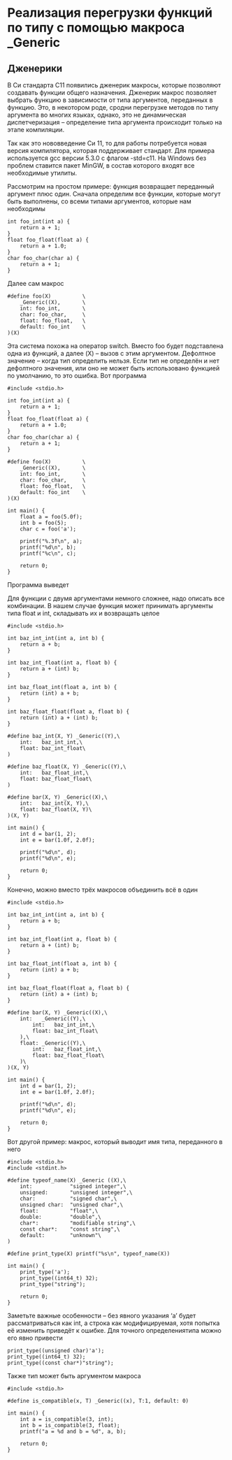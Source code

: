 # Реализация перегрузки функций по типу с помощью макроса _Generic

## Дженерики

В Си стандарта С11 появились дженерик макросы, которые позволяют создавать функции общего 
назначения. Дженерик макрос позволяет выбрать функцию в зависимости от типа аргументов, переданных в функцию. Это, в 
некотором роде, сродни перегрузке методов по типу аргумента во многих языках, однако, это не динамическая диспетчеризация – 
определение типа аргумента происходит только на этапе компиляции.

Так как это нововведение Си 11, то для работы потребуется новая версия компилятора, которая поддерживает стандарт. Для 
примера используется gcc версии 5.3.0 с флагом -std=c11. На Windows без проблем ставится пакет MinGW, в состав которого входят 
все необходимые утилиты.

Рассмотрим на простом примере: функция возвращает переданный аргумент плюс один. Сначала определим все функции, которые могут быть выполнены, со всеми типами аргументов, которые нам необходимы

```
int foo_int(int a) {
    return a + 1;
}
float foo_float(float a) {
    return a + 1.0;
}
char foo_char(char a) {
    return a + 1;
}
```

Далее сам макрос

```
#define foo(X)          \
    _Generic((X),       \
    int: foo_int,       \
    char: foo_char,     \
    float: foo_float,   \
    default: foo_int    \
)(X)
```

Эта система похожа на оператор switch. Вместо foo будет подставлена одна из функций, а далее (X) – вызов с этим аргументом. 
Дефолтное значение – когда тип определить нельзя. Если тип не определён и нет дефолтного значения, или оно не может быть использовано функцией по умолчанию, то это ошибка. Вот программа

```
#include <stdio.h>
 
int foo_int(int a) {
    return a + 1;
}
float foo_float(float a) {
    return a + 1.0;
}
char foo_char(char a) {
    return a + 1;
}
 
#define foo(X)          \
    _Generic((X),       \
    int: foo_int,       \
    char: foo_char,     \
    float: foo_float,   \
    default: foo_int    \
)(X)
 
int main() {
    float a = foo(5.0f);
    int b = foo(5);
    char c = foo('a');
 
    printf("%.3f\n", a);
    printf("%d\n", b);
    printf("%c\n", c);
     
    return 0;
}
```

Программа выведет

Для функции с двумя аргументами немного сложнее, надо описать все комбинации. В нашем случае функция может принимать аргументы типа float и int, складывать их и возвращать целое

```
#include <stdio.h>
 
int baz_int_int(int a, int b) {
    return a + b;
}
 
int baz_int_float(int a, float b) {
    return a + (int) b;
}
 
int baz_float_int(float a, int b) {
    return (int) a + b;
}
 
int baz_float_float(float a, float b) {
    return (int) a + (int) b;
}
 
#define baz_int(X, Y) _Generic((Y),\
    int:   baz_int_int,\
    float: baz_int_float\
)
 
#define baz_float(X, Y) _Generic((Y),\
    int:   baz_float_int,\
    float: baz_float_float\
)
 
#define bar(X, Y) _Generic((X),\
    int:   baz_int(X, Y),\
    float: baz_float(X, Y)\
)(X, Y)
 
int main() { 
    int d = bar(1, 2);
	int e = bar(1.0f, 2.0f);

    printf("%d\n", d);
	printf("%d\n", e);
	
    return 0;
}
```

Конечно, можно вместо трёх макросов объединить всё в один

```
#include <stdio.h>
 
int baz_int_int(int a, int b) {
    return a + b;
}
 
int baz_int_float(int a, float b) {
    return a + (int) b;
}
 
int baz_float_int(float a, int b) {
    return (int) a + b;
}
 
int baz_float_float(float a, float b) {
    return (int) a + (int) b;
}
 
#define bar(X, Y) _Generic((X),\
    int:   _Generic((Y),\
		int:   baz_int_int,\
		float: baz_int_float\
	),\
    float: _Generic((Y),\
		int:   baz_float_int,\
		float: baz_float_float\
	)\
)(X, Y)
 
int main() { 
    int d = bar(1, 2);
	int e = bar(1.0f, 2.0f);

    printf("%d\n", d);
	printf("%d\n", e);
	
    return 0;
}
```

Вот другой пример: макрос, который выводит имя типа, переданного в него

```
#include <stdio.h>
#include <stdint.h>

#define typeof_name(X) _Generic ((X),\
	int: 			"signed integer",\
	unsigned: 		"unsigned integer",\
	char: 			"signed char",\
	unsigned char: 	"unsigned char",\
	float: 			"float",\
	double: 		"double",\
	char*: 			"modifiable string",\
	const char*: 	"const string",\
	default: 		"unknown"\
)

#define print_type(X) printf("%s\n", typeof_name(X))
 
int main() {
	print_type('a');
	print_type((int64_t) 32);
	print_type("string");
     
    return 0;
}
```

Заметьте важные особенности – без явного указания ‘a’ будет рассматриваться как int, а строка как модифицируемая, хотя попытка её изменить приведёт к ошибке. Для точного определениятипа можно его явно привести

```
print_type((unsigned char)'a');
print_type((int64_t) 32);
print_type((const char*)"string");
```

Также тип может быть аргументом макроса

```
#include <stdio.h>

#define is_compatible(x, T) _Generic((x), T:1, default: 0)
 
int main() {
	int a = is_compatible(3, int);
	int b = is_compatible(3, float);
	printf("a = %d and b = %d", a, b);
     
    return 0;
}
```

